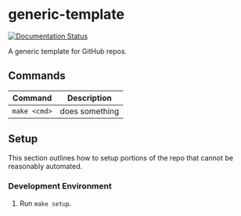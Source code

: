 # generic-template

[![Documentation Status](https://readthedocs.org/projects/generic-template/badge/?version=stable)](https://generic-template.readthedocs.io/en/stable/)

A generic template for GitHub repos.

## Commands

| Command      | Description    |
| ------------ | -------------- |
| `make <cmd>` | does something |

## Setup

This section outlines how to setup portions of the repo that cannot be reasonably automated.

### Development Environment

1. Run `make setup`.
